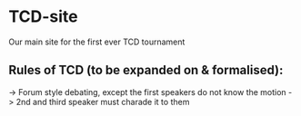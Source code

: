 # TCD-site

Our main site for the first ever TCD tournament

## Rules of TCD (to be expanded on & formalised): 

-> Forum style debating, except the first speakers do not know the motion 
-> 2nd and third speaker must charade it to them
